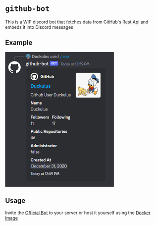 # `github-bot`

This is a WIP discord bot that fetches data from GitHub's [Rest Api](https://docs.github.com/en/rest) and embeds it into Discord messages

## Example
![Screenshot of /user Command](./assets/screenshot.png)

## Usage

Invite the [Official Bot](https://discord.com/api/oauth2/authorize?client_id=1076100766961508352&permissions=0&scope=bot%20applications.commands) to your server or host it yourself using the [Docker Image](https://hub.docker.com/repository/docker/duckulus/github-bot/)